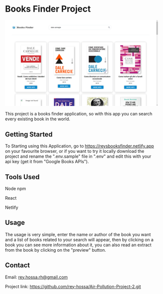 # Books Finder Project

![Alt text](public/images/image.PNG "image")

This project is a books finder application, so with this app you can search every existing book in the world.

## Getting Started

To Starting using this Application, go to https://reysbooksfinder.netlify.app on your favourite browser, or if you want to try it locally download the project and rename the ".env.sample" file in ".env" and edit this with your api key (get it from "Google Books APIs").

## Tools Used

Node npm

React

Netlify


## Usage

The usage is very simple, enter the name or author of the book you want and a list of books related to your search will appear, then by clicking on a book you can see more information about it, you can also read an extract from the book by clicking on the "preview" button.

## Contact
Email: rey.hossa.rh@gmail.com

Project link: https://github.com/rey-hossa/Air-Pollution-Project-2.git
